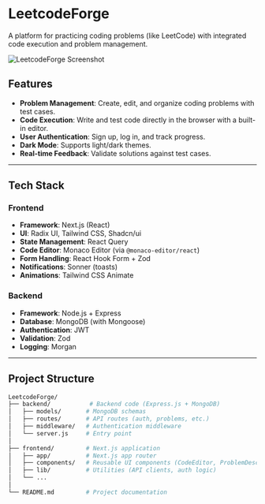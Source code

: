 # LeetcodeForge

A platform for practicing coding problems (like LeetCode) with integrated code execution and problem management.

![LeetcodeForge Screenshot](https://your-screenshot-url-here.com) <!-- Add screenshots later -->

## Features

- **Problem Management**: Create, edit, and organize coding problems with test cases.
- **Code Execution**: Write and test code directly in the browser with a built-in editor.
- **User Authentication**: Sign up, log in, and track progress.
- **Dark Mode**: Supports light/dark themes.
- **Real-time Feedback**: Validate solutions against test cases.

---

## Tech Stack

### Frontend

- **Framework**: Next.js (React)
- **UI**: Radix UI, Tailwind CSS, Shadcn/ui
- **State Management**: React Query
- **Code Editor**: Monaco Editor (via `@monaco-editor/react`)
- **Form Handling**: React Hook Form + Zod
- **Notifications**: Sonner (toasts)
- **Animations**: Tailwind CSS Animate

### Backend

- **Framework**: Node.js + Express
- **Database**: MongoDB (with Mongoose)
- **Authentication**: JWT
- **Validation**: Zod
- **Logging**: Morgan

---

## Project Structure

```bash
LeetcodeForge/
├── backend/           # Backend code (Express.js + MongoDB)
│   ├── models/       # MongoDB schemas
│   ├── routes/       # API routes (auth, problems, etc.)
│   ├── middleware/   # Authentication middleware
│   └── server.js     # Entry point
│
├── frontend/         # Next.js application
│   ├── app/          # Next.js app router
│   ├── components/   # Reusable UI components (CodeEditor, ProblemDescription, etc.)
│   ├── lib/          # Utilities (API clients, auth logic)
│   └── ...
│
└── README.md         # Project documentation
```
